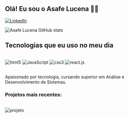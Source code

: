 ## Olá! Eu sou o Asafe Lucena 🖐🏻
[![LinkedIn](https://img.shields.io/badge/LinkedIn-0077B5?style=for-the-badge&logo=linkedin&logoColor=white)](https://www.linkedin.com/in/asafe-lucena-8217a6202/)

![Asafe Lucena GitHub stats](https://github-readme-stats.vercel.app/api?username=AsafeLucena&show_icons=true&theme=radical)

## Tecnologias que eu uso no meu dia

<div style= "display: inline_block"><br>
<img alt="html5" src="https://img.shields.io/badge/HTML5-E34F26?style=for-the-badge&logo=html5&logoColor=white">
<img alt="JavaScript" src="https://img.shields.io/badge/JavaScript-323330?style=for-the-badge&logo=javascript&logoColor=F7DF1E">
<img alt="css3" src="https://img.shields.io/badge/CSS3-1572B6?style=for-the-badge&logo=css3&logoColor=white">
<img alt="react.js" src="https://img.shields.io/badge/React-20232A?style=for-the-badge&logo=react&logoColor=61DAFB">

</div> <br>

 Apaixonado por tecnologia, cursando superior em Análise e Desenvolvimento de Sistemas. 

 ### Projetos mais recentes:

<div style= "display: inline_block"><br>
<img alt="projeto" src="https://github.com/AsafeLucena/AsafeLucena/assets/148495630/cd361e3c-6c52-441b-981f-5daaa35fa346
">
</div>
